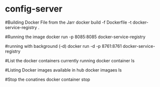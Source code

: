 # config-server

#Building Docker File from the Jarr
docker build -f Dockerfile -t docker-service-registry .

#Running the image
docker run -p 8085:8085 docker-service-registry

#running with background (-d)
docker run -d -p 8761:8761 docker-service-registry

#List the docker containers currently running
docker container ls

#Listing Docker images available in hub
docker imagaes ls

#Stop the conatines 
docker container stop <container-name>

 

